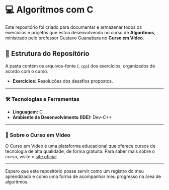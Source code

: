 # 💻 Algoritmos com C

Este repositório foi criado para documentar e armazenar todos os exercícios e projetos que estou desenvolvendo no curso de **Algoritmos**, ministrado pelo professor Gustavo Guanabara no **Curso em Vídeo**.

## 🚀 Estrutura do Repositório

A pasta contém os arquivos-fonte (`.cpp`) dos exercícios, organizados de acordo com o curso.

* **Exercícios:** Resoluções dos desafios propostos.

---

### 🛠️ Tecnologias e Ferramentas

* **Linguagem:** C
* **Ambiente de Desenvolvimento (IDE):** Dev-C++

---

### 🔗 Sobre o Curso em Vídeo

O Curso em Vídeo é uma plataforma educacional que oferece cursos de tecnologia de alta qualidade, de forma gratuita. Para saber mais sobre o curso, visite o [site oficial](https://www.cursoemvideo.com/).

---

Espero que este repositório possa servir como um registro do meu aprendizado e como uma forma de acompanhar meu progresso na área de algoritmos.
